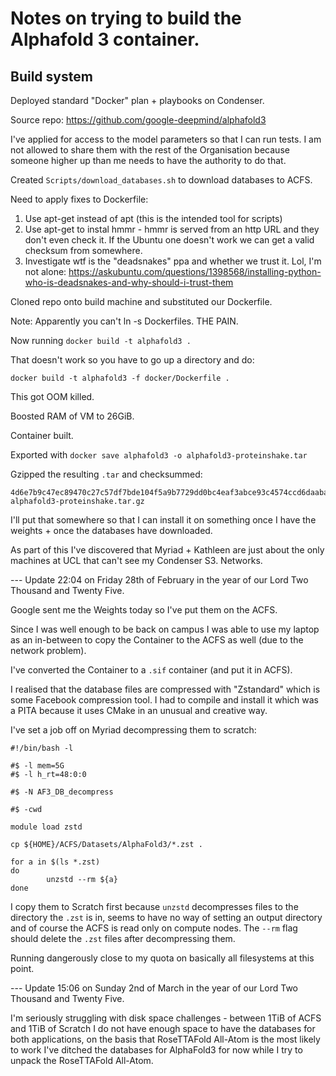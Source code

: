 # Notes on trying to build the Alphafold 3 container.

## Build system

Deployed standard "Docker" plan + playbooks on Condenser.

Source repo: https://github.com/google-deepmind/alphafold3

I've applied for access to the model parameters so that I can run tests. I am not allowed to share them with the rest of the Organisation because someone higher up than me needs to have the authority to do that.

Created `Scripts/download_databases.sh` to download databases to ACFS.

Need to apply fixes to Dockerfile:

1. Use apt-get instead of apt (this is the intended tool for scripts)
2. Use apt-get to instal hmmr - hmmr is served from an http URL and they don't even check it. If the Ubuntu one doesn't work we can get a valid checksum from somewhere.
3. Investigate wtf is the "deadsnakes" ppa and whether we trust it.
   Lol, I'm not alone: https://askubuntu.com/questions/1398568/installing-python-who-is-deadsnakes-and-why-should-i-trust-them


Cloned repo onto build machine and substituted our Dockerfile.

Note: Apparently you can't ln -s Dockerfiles. THE PAIN.

Now running `docker build -t alphafold3 .`

That doesn't work so you have to go up a directory and do:

`docker build -t alphafold3 -f docker/Dockerfile .`

This got OOM killed.

Boosted RAM of VM to 26GiB.

Container built.

Exported with `docker save alphafold3 -o alphafold3-proteinshake.tar`

Gzipped the resulting `.tar` and checksummed:

```
4d6e7b9c47ec89470c27c57df7bde104f5a9b7729dd0bc4eaf3abce93c4574ccd6daaba8828aca37fb165b7376ad150247cd4c76e2aa73048a7bba06e2a18eb4  alphafold3-proteinshake.tar.gz
```

I'll put that somewhere so that I can install it on something once I have the weights + once the databases have downloaded.

As part of this I've discovered that Myriad + Kathleen are just about the only machines at UCL that can't see my Condenser S3.  Networks.

--- Update 22:04 on Friday 28th of February in the year of our Lord Two Thousand and Twenty Five.

Google sent me the Weights today so I've put them on the ACFS.

Since I was well enough to be back on campus I was able to use my laptop as an in-between to copy the Container to the ACFS as well (due to the network problem).

I've converted the Container to a `.sif` container (and put it in ACFS).

I realised that the database files are compressed with "Zstandard" which is some Facebook compression tool. I had to compile and install it which was a PITA because it uses CMake in an unusual and creative way.

I've set a job off on Myriad decompressing them to scratch:

```
#!/bin/bash -l

#$ -l mem=5G
#$ -l h_rt=48:0:0

#$ -N AF3_DB_decompress

#$ -cwd

module load zstd

cp ${HOME}/ACFS/Datasets/AlphaFold3/*.zst .

for a in $(ls *.zst)
do
        unzstd --rm ${a}
done
```

I copy them to Scratch first because `unzstd` decompresses files to the directory the `.zst` is in, seems to have no way of setting an output directory and of course the ACFS is read only on compute nodes. The `--rm` flag should delete the `.zst` files after decompressing them.

Running dangerously close to my quota on basically all filesystems at this point.

--- Update 15:06 on Sunday 2nd of March in the year of our Lord Two Thousand and Twenty Five.

I'm seriously struggling with disk space challenges - between 1TiB of ACFS and 1TiB of Scratch I do not have enough space to have the databases for both applications, on the basis that RoseTTAFold All-Atom is the most likely to work I've ditched the databases for AlphaFold3 for now while I try to unpack the RoseTTAFold All-Atom.